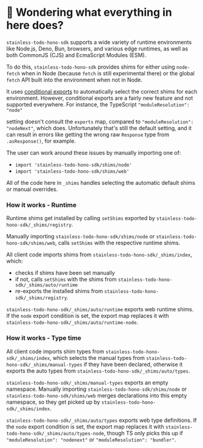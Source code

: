 # 👋 Wondering what everything in here does?

`stainless-todo-hono-sdk` supports a wide variety of runtime environments like Node.js, Deno, Bun, browsers, and various
edge runtimes, as well as both CommonJS (CJS) and EcmaScript Modules (ESM).

To do this, `stainless-todo-hono-sdk` provides shims for either using `node-fetch` when in Node (because `fetch` is still experimental there) or the global `fetch` API built into the environment when not in Node.

It uses [conditional exports](https://nodejs.org/api/packages.html#conditional-exports) to
automatically select the correct shims for each environment. However, conditional exports are a fairly new
feature and not supported everywhere. For instance, the TypeScript `"moduleResolution": "node"`

setting doesn't consult the `exports` map, compared to `"moduleResolution": "nodeNext"`, which does.
Unfortunately that's still the default setting, and it can result in errors like
getting the wrong raw `Response` type from `.asResponse()`, for example.

The user can work around these issues by manually importing one of:

- `import 'stainless-todo-hono-sdk/shims/node'`
- `import 'stainless-todo-hono-sdk/shims/web'`

All of the code here in `_shims` handles selecting the automatic default shims or manual overrides.

### How it works - Runtime

Runtime shims get installed by calling `setShims` exported by `stainless-todo-hono-sdk/_shims/registry`.

Manually importing `stainless-todo-hono-sdk/shims/node` or `stainless-todo-hono-sdk/shims/web`, calls `setShims` with the respective runtime shims.

All client code imports shims from `stainless-todo-hono-sdk/_shims/index`, which:

- checks if shims have been set manually
- if not, calls `setShims` with the shims from `stainless-todo-hono-sdk/_shims/auto/runtime`
- re-exports the installed shims from `stainless-todo-hono-sdk/_shims/registry`.

`stainless-todo-hono-sdk/_shims/auto/runtime` exports web runtime shims.
If the `node` export condition is set, the export map replaces it with `stainless-todo-hono-sdk/_shims/auto/runtime-node`.

### How it works - Type time

All client code imports shim types from `stainless-todo-hono-sdk/_shims/index`, which selects the manual types from `stainless-todo-hono-sdk/_shims/manual-types` if they have been declared, otherwise it exports the auto types from `stainless-todo-hono-sdk/_shims/auto/types`.

`stainless-todo-hono-sdk/_shims/manual-types` exports an empty namespace.
Manually importing `stainless-todo-hono-sdk/shims/node` or `stainless-todo-hono-sdk/shims/web` merges declarations into this empty namespace, so they get picked up by `stainless-todo-hono-sdk/_shims/index`.

`stainless-todo-hono-sdk/_shims/auto/types` exports web type definitions.
If the `node` export condition is set, the export map replaces it with `stainless-todo-hono-sdk/_shims/auto/types-node`, though TS only picks this up if `"moduleResolution": "nodenext"` or `"moduleResolution": "bundler"`.
